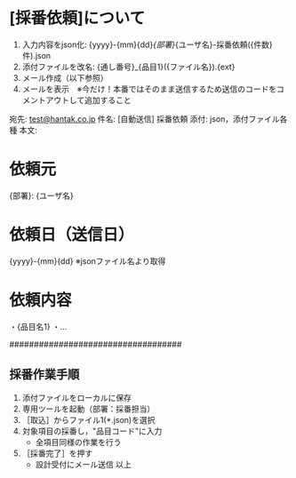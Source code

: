 

# [採番依頼]について
1. 入力内容をjson化: {yyyy}-{mm}{dd}_{部署}_{ユーザ名}-採番依頼({件数}件).json
2. 添付ファイルを改名: {通し番号}_{品目1}({ファイル名}).{ext}
3. メール作成（以下参照）
4. メールを表示　※今だけ！本番ではそのまま送信するため送信のコードをコメントアウトして追加すること



宛先: test@hantak.co.jp
件名: [自動送信] 採番依頼
添付: json，添付ファイル各種
本文: 
# 依頼元
{部署}: {ユーザ名}

# 依頼日（送信日）
{yyyy}-{mm}{dd} ※jsonファイル名より取得

# 依頼内容
・{品目名1}
・…

###################################
## 採番作業手順
1. 添付ファイルをローカルに保存
2. 専用ツールを起動（部署：採番担当）
3. ［取込］からファイル1(*.json)を選択
4. 対象項目の採番し，"品目コード"に入力
   - 全項目同様の作業を行う
5. ［採番完了］を押す
   - 設計受付にメール送信
以上

